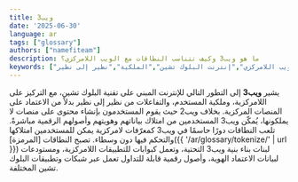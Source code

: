```yaml
---
title: ويب3
date: '2025-06-30'
language: ar
tags: ["glossary"]
authors: ["namefiteam"]
description: ما هو ويب3 وكيف تتناسب النطاقات مع الويب اللامركزي؟
keywords: ["ويب3","الويب اللامركزي","إنترنت البلوك تشين","الملكية","نظير إلى نظير"]
---
```


يشير **ويب3** إلى التطور التالي للإنترنت المبني على تقنية البلوك تشين، مع التركيز على اللامركزية، وملكية المستخدم، والتفاعلات من نظير إلى نظير بدلاً من الاعتماد على المنصات المركزية. بخلاف ويب2 حيث يقوم المستخدمون بإنشاء محتوى على منصات لا يملكونها، يُمكّن ويب3 المستخدمين من امتلاك بياناتهم وهويتهم وأصولهم الرقمية مباشرةً. تلعب النطاقات دورًا حاسمًا في ويب3 كمعرّفات لامركزية يمكن للمستخدمين امتلاكها والتحكم فيها دون وسطاء. تصبح النطاقات [المرمزة]({{ '/ar/glossary/tokenize/' | url }}) لبنات بناء بنية ويب3 التحتية، وتعمل كبوابات للتطبيقات اللامركزية، ومستودعات لبيانات الاعتماد الهوية، وأصول رقمية قابلة للتداول تعمل عبر شبكات وتطبيقات البلوك تشين المختلفة.